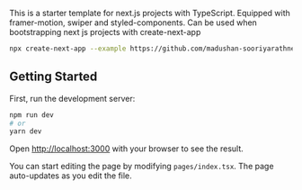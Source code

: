 This is a starter template for next.js projects with TypeScript. Equipped with framer-motion, swiper and styled-components. Can be used when bootstrapping next js projects with create-next-app

```bash
npx create-next-app --example https://github.com/madushan-sooriyarathne/next-starter
```

## Getting Started

First, run the development server:

```bash
npm run dev
# or
yarn dev
```

Open [http://localhost:3000](http://localhost:3000) with your browser to see the result.

You can start editing the page by modifying `pages/index.tsx`. The page auto-updates as you edit the file.

